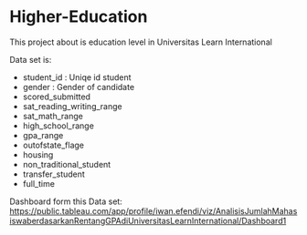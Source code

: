 # Higher-Education
This project about is education level in Universitas Learn International

Data set is:
*	student_id : Uniqe id student
*	gender : Gender of candidate
*	scored_submitted
*	sat_reading_writing_range
*	sat_math_range
*	high_school_range
*	gpa_range
*	outofstate_flage
*	housing
*	non_traditional_student
*	transfer_student
*	full_time


  Dashboard form this Data set:
 	https://public.tableau.com/app/profile/iwan.efendi/viz/AnalisisJumlahMahasiswaberdasarkanRentangGPAdiUniversitasLearnInternational/Dashboard1
